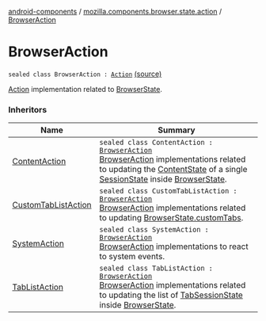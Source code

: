 [android-components](../index.md) / [mozilla.components.browser.state.action](index.md) / [BrowserAction](./-browser-action.md)

# BrowserAction

`sealed class BrowserAction : `[`Action`](../mozilla.components.lib.state/-action.md) [(source)](https://github.com/mozilla-mobile/android-components/blob/master/components/browser/state/src/main/java/mozilla/components/browser/state/action/BrowserAction.kt#L19)

[Action](../mozilla.components.lib.state/-action.md) implementation related to [BrowserState](../mozilla.components.browser.state.state/-browser-state/index.md).

### Inheritors

| Name | Summary |
|---|---|
| [ContentAction](-content-action/index.md) | `sealed class ContentAction : `[`BrowserAction`](./-browser-action.md)<br>[BrowserAction](./-browser-action.md) implementations related to updating the [ContentState](../mozilla.components.browser.state.state/-content-state/index.md) of a single [SessionState](../mozilla.components.browser.state.state/-session-state/index.md) inside [BrowserState](../mozilla.components.browser.state.state/-browser-state/index.md). |
| [CustomTabListAction](-custom-tab-list-action/index.md) | `sealed class CustomTabListAction : `[`BrowserAction`](./-browser-action.md)<br>[BrowserAction](./-browser-action.md) implementations related to updating [BrowserState.customTabs](../mozilla.components.browser.state.state/-browser-state/custom-tabs.md). |
| [SystemAction](-system-action/index.md) | `sealed class SystemAction : `[`BrowserAction`](./-browser-action.md)<br>[BrowserAction](./-browser-action.md) implementations to react to system events. |
| [TabListAction](-tab-list-action/index.md) | `sealed class TabListAction : `[`BrowserAction`](./-browser-action.md)<br>[BrowserAction](./-browser-action.md) implementations related to updating the list of [TabSessionState](../mozilla.components.browser.state.state/-tab-session-state/index.md) inside [BrowserState](../mozilla.components.browser.state.state/-browser-state/index.md). |

